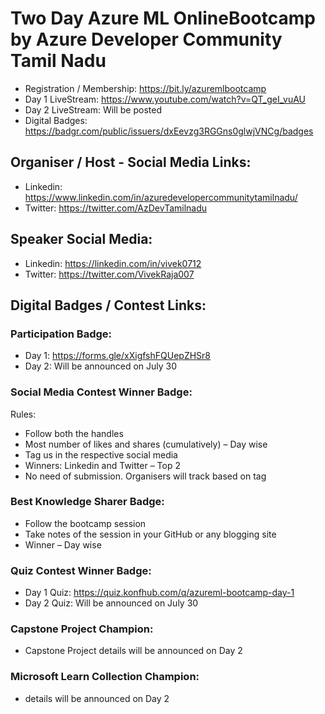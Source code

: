 # Two Day Azure ML OnlineBootcamp by Azure Developer Community Tamil Nadu

- Registration / Membership: https://bit.ly/azuremlbootcamp
- Day 1 LiveStream: https://www.youtube.com/watch?v=QT_geI_vuAU
- Day 2 LiveStream: Will be posted
- Digital Badges: https://badgr.com/public/issuers/dxEevzg3RGGns0glwjVNCg/badges


## Organiser / Host - Social Media Links:

- Linkedin: https://www.linkedin.com/in/azuredevelopercommunitytamilnadu/
- Twitter: https://twitter.com/AzDevTamilnadu

## Speaker Social Media:
- Linkedin: https://linkedin.com/in/vivek0712
- Twitter: https://twitter.com/VivekRaja007

## Digital Badges / Contest Links:

### Participation Badge: 
- Day 1: https://forms.gle/xXigfshFQUepZHSr8
- Day 2: Will be announced on July 30

### Social Media Contest Winner Badge:

Rules:
- Follow both the handles
- Most number of likes and shares (cumulatively) – Day wise 
- Tag us in the respective social media
- Winners: Linkedin and Twitter – Top 2
- No need of submission. Organisers will track based on tag

### Best Knowledge Sharer Badge:
- Follow the bootcamp session
- Take notes of the session in your GitHub or any blogging site
- Winner – Day wise

### Quiz Contest Winner Badge: 
- Day 1 Quiz: https://quiz.konfhub.com/q/azureml-bootcamp-day-1
- Day 2 Quiz: Will be announced on July 30

### Capstone Project Champion:
- Capstone Project details will be announced on Day 2

### Microsoft Learn Collection Champion:
- details will be announced on Day 2












